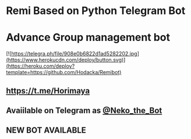 

# Remi Based on Python Telegram Bot

# Advance Group management bot

[![https://telegra.ph/file/908e0b6822d1ad5282202.jpg](https://www.herokucdn.com/deploy/button.svg)](https://heroku.com/deploy?template=https://github.com/Hodacka/Remibot)

## https://t.me/Horimaya
## Avaiilable on Telegram as [@Neko_the_Bot](https://t.me/Neko_the_Bot)
## NEW BOT AVAILABLE

